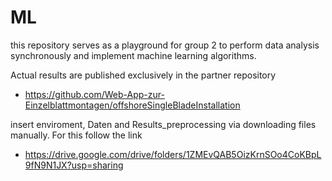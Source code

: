 # ML
this repository serves as a playground for group 2 to perform data analysis synchronously and implement machine learning algorithms.

Actual results are published exclusively in the partner repository 
+ https://github.com/Web-App-zur-Einzelblattmontagen/offshoreSingleBladeInstallation

insert enviroment, Daten and Results_preprocessing via downloading files manually. 
For this follow the link
 + https://drive.google.com/drive/folders/1ZMEvQAB5OizKrnSOo4CoKBpL9fN9N1JX?usp=sharing 

